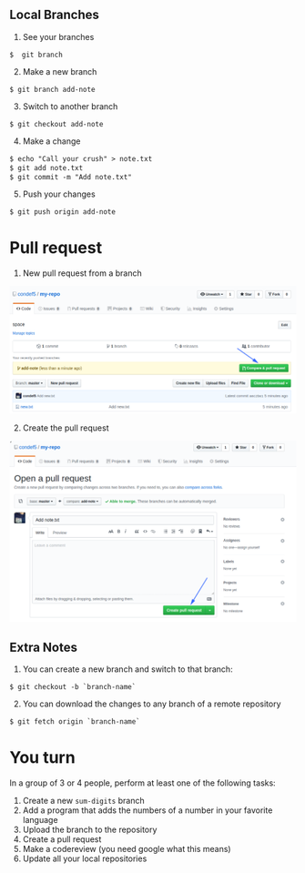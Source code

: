 ## Local Branches

1. See your branches

```
$  git branch
```

2. Make a new branch

```
$ git branch add-note
```

3. Switch to another branch

```
$ git checkout add-note
```

4. Make a change

```
$ echo "Call your crush" > note.txt
$ git add note.txt
$ git commit -m "Add note.txt"
```

5. Push your changes

```
$ git push origin add-note
```

# Pull request

1. New pull request from a branch

![Github](/__docs__/new-pull.png)

2. Create the pull request

![Github](/__docs__/create-pull-request.png)

## Extra Notes

1. You can create a new branch and switch to that branch:

```
$ git checkout -b `branch-name`
```

2. You can download the changes to any branch of a remote repository

```
$ git fetch origin `branch-name`
```

# You turn

In a group of 3 or 4 people, perform at least one of the following tasks:

1. Create a new `sum-digits` branch
2. Add a program that adds the numbers of a number in your favorite language
3. Upload the branch to the repository
4. Create a pull request
5. Make a codereview (you need google what this means)
6. Update all your local repositories
